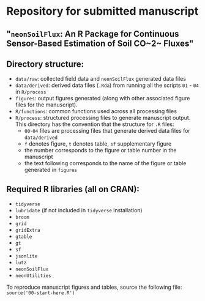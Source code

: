 # Repository for submitted manuscript

## "`neonSoilFlux`: An R Package for Continuous Sensor-Based Estimation of Soil CO~2~ Fluxes"

## Directory structure:

-   `data/raw`: collected field data and `neonSoilFlux` generated data files
-   `data/derived`: derived data files (`.Rda`) from running all the scripts `01` - `04` in `R/process`
-   `figures`: output figures generated (along with other associated figure files for the manuscript).
-   `R/functions`: common functions used across all processing files
-   `R/process`: structured processing files to generate manuscript output. This directory has the convention that the structure for `.R` files:
    -   `00`-`04` files are processing files that generate derived data files for `data/derived`
    -   `f` denotes figure, `t` denotes table, `sf` supplementary figure
    -   the number corresponds to the figure or table number in the manuscript
    -   the text following corresponds to the name of the figure or table generated in `figures`

## Required R libraries (all on CRAN):

-   `tidyverse`
-   `lubridate` (if not included in `tidyverse` installation)
-   `broom`
-   `grid`
-   `gridExtra`
-   `gtable`
-   `gt`
-   `sf`
-   `jsonlite`
-   `lutz`
-   `neonSoilFlux`
-   `neonUtilities`

To reproduce manuscript figures and tables, source the following file: `source('00-start-here.R')`
